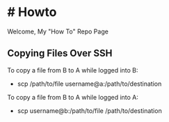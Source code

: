 <h1># Howto </h1>
Welcome, My "How To" Repo Page


<h2>Copying Files Over SSH</h2>

To copy a file from B to A while logged into B:
<ul>
<li>
scp /path/to/file username@a:/path/to/destination
</li>
</ul>

To copy a file from B to A while logged into A:

<ul>
<li>
scp username@b:/path/to/file /path/to/destination
</li>
</ul>


